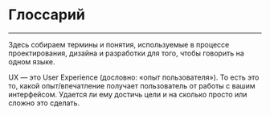 # Глоссарий #
***

Здесь собираем термины и понятия, используемые в процессе проектирования, дизайна и разработки для того, чтобы говорить на одном языке.


UX — это User Experience (дословно: «опыт пользователя»). То есть это то, какой опыт/впечатление получает пользователь от работы с вашим интерфейсом. Удается ли ему достичь цели и на сколько просто или сложно это сделать.
